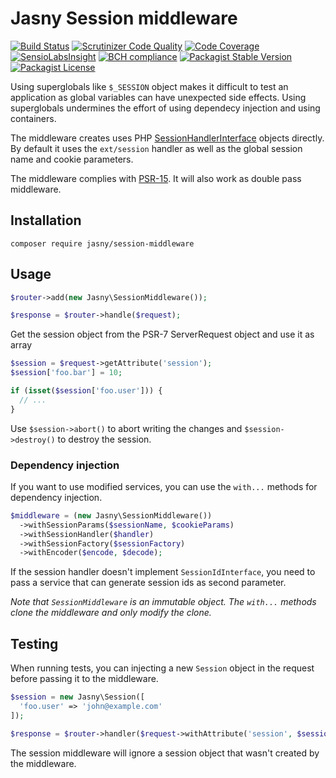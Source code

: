 Jasny Session middleware
===

[![Build Status](https://travis-ci.org/jasny/session-middleware.svg?branch=master)](https://travis-ci.org/jasny/session-middleware)
[![Scrutinizer Code Quality](https://scrutinizer-ci.com/g/jasny/session-middleware/badges/quality-score.png?b=master)](https://scrutinizer-ci.com/g/jasny/session-middleware/?branch=master)
[![Code Coverage](https://scrutinizer-ci.com/g/jasny/session-middleware/badges/coverage.png?b=master)](https://scrutinizer-ci.com/g/jasny/session-middleware/?branch=master)
[![SensioLabsInsight](https://insight.sensiolabs.com/projects/a1a1745c-1272-46a3-9567-7bbb52acda5a/mini.png)](https://insight.sensiolabs.com/projects/a1a1745c-1272-46a3-9567-7bbb52acda5a)
[![BCH compliance](https://bettercodehub.com/edge/badge/jasny/session-middleware?branch=master)](https://bettercodehub.com/)
[![Packagist Stable Version](https://img.shields.io/packagist/v/jasny/session-middleware.svg)](https://packagist.org/packages/jasny/session-middleware)
[![Packagist License](https://img.shields.io/packagist/l/jasny/session-middleware.svg)](https://packagist.org/packages/jasny/session-middleware)

Using superglobals like `$_SESSION` object makes it difficult to test an application as global variables can have
unexpected side effects. Using superglobals undermines the effort of using dependecy injection and using containers.

The middleware creates uses PHP [SessionHandlerInterface](http://php.net/manual/en/class.sessionhandlerinterface.php)
objects directly. By default it uses the `ext/session` handler as well as the global session name and cookie
parameters.

The middleware complies with [PSR-15](https://www.php-fig.org/psr/psr-15/). It will also work as double pass middleware.

Installation
---

    composer require jasny/session-middleware

Usage
---

```php
$router->add(new Jasny\SessionMiddleware());

$response = $router->handle($request);
```

Get the session object from the PSR-7 ServerRequest object and use it as array

```php
$session = $request->getAttribute('session');
$session['foo.bar'] = 10;

if (isset($session['foo.user'])) {
  // ...
}
```

Use `$session->abort()` to abort writing the changes and `$session->destroy()` to destroy the session.

### Dependency injection

If you want to use modified services, you can use the `with...` methods for dependency injection.

```php
$middleware = (new Jasny\SessionMiddleware())
  ->withSessionParams($sessionName, $cookieParams)
  ->withSessionHandler($handler)
  ->withSessionFactory($sessionFactory)
  ->withEncoder($encode, $decode);
```

If the session handler doesn't implement `SessionIdInterface`, you need to pass a service that can generate session ids
as second parameter.

_Note that `SessionMiddleware` is an immutable object. The `with...` methods clone the middleware and only modify the
clone._

Testing
---

When running tests, you can injecting a new `Session` object in the request before passing it to the middleware.

```php
$session = new Jasny\Session([
  'foo.user' => 'john@example.com'
]);

$response = $router->handler($request->withAttribute('session', $session));
```

The session middleware will ignore a session object that wasn't created by the middleware.
